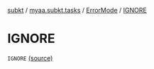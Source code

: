[subkt](../../index.md) / [myaa.subkt.tasks](../index.md) / [ErrorMode](index.md) / [IGNORE](./-i-g-n-o-r-e.md)

# IGNORE

`IGNORE` [(source)](https://github.com/Myaamori/SubKt/blob/0.1.10/src/main/kotlin/myaa/subkt/tasks/asstasks.kt#L74)